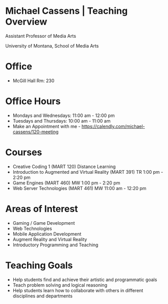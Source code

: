 # Michael Cassens | Teaching Overview

Assistant Professor of Media Arts

University of Montana, School of Media Arts

# Office

* McGill Hall Rm: 230

# Office Hours
 
* Mondays and Wednesdays: 11:00 am - 12:00 pm
* Tuesdays and Thursdays: 10:00 am - 11:00 am
* Make an Appointment with me - https://calendly.com/michael-cassens/120-meeting

# Courses

* Creative Coding 1 (MART 120) Distance Learning
* Introduction to Augmented and Virtual Reality (MART 391) TR 1:00 pm - 2:20 pm
* Game Engines (MART 460) MW 1:00 pm - 2:20 pm
* Web Server Technologies (MART 461) MW 11:00 am - 12:20 pm


# Areas of Interest

* Gaming / Game Development
* Web Technologies
* Mobile Application Development
* Augment Reality and Virtual Reality
* Introductory Programming and Teaching

# Teaching Goals

* Help students find and achieve their artistic and programmatic goals
* Teach problem solving and logical reasoning
* Help students learn how to collaborate with others in different disciplines and departments

